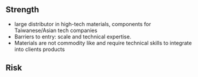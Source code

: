 ## Strength 
 - large distributor in high-tech materials, components for Taiwanese/Asian tech companies
 - Barriers to entry: scale and technical expertise. 
 - Materials are not commodity like and require technical skills to integrate into clients products

## Risk